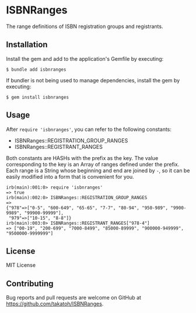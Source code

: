 # ISBNRanges

The range definitions of ISBN registration groups and registrants.

## Installation

Install the gem and add to the application's Gemfile by executing:

    $ bundle add isbnranges

If bundler is not being used to manage dependencies, install the gem by executing:

    $ gem install isbnranges

## Usage

After `require 'isbnranges'`, you can refer to the following constants:

- ISBNRanges::REGISTRATION_GROUP_RANGES
- ISBNRanges::REGISTRANT_RANGES

Both constants are HASHs with the prefix as the key. The value corresponding to the key is an Array of ranges defined under the prefix. Each range is a String whose beginning and end are joined by `-`, so it can be easily modified into a form that is convenient for you.

    irb(main):001:0> require 'isbnranges'
    => true
    irb(main):002:0> ISBNRanges::REGISTRATION_GROUP_RANGES
    =>
    {"978"=>["0-5", "600-649", "65-65", "7-7", "80-94", "950-989", "9900-9989", "99900-99999"],
     "979"=>["10-15", "8-8"]}
    irb(main):003:0> ISBNRanges::REGISTRANT_RANGES["978-4"]
    => ["00-19", "200-699", "7000-8499", "85000-89999", "900000-949999", "9500000-9999999"]

## License

MIT License

## Contributing

Bug reports and pull requests are welcome on GitHub at https://github.com/takatoh/ISBNRanges.
